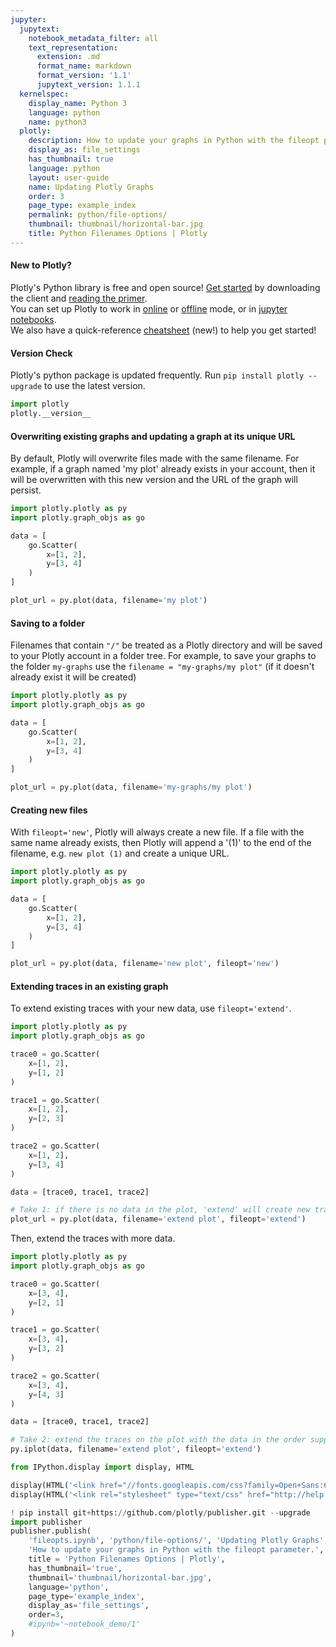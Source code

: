 ```yaml
---
jupyter:
  jupytext:
    notebook_metadata_filter: all
    text_representation:
      extension: .md
      format_name: markdown
      format_version: '1.1'
      jupytext_version: 1.1.1
  kernelspec:
    display_name: Python 3
    language: python
    name: python3
  plotly:
    description: How to update your graphs in Python with the fileopt parameter.
    display_as: file_settings
    has_thumbnail: true
    language: python
    layout: user-guide
    name: Updating Plotly Graphs
    order: 3
    page_type: example_index
    permalink: python/file-options/
    thumbnail: thumbnail/horizontal-bar.jpg
    title: Python Filenames Options | Plotly
---
```


#### New to Plotly?
Plotly's Python library is free and open source! [Get started](https://plot.ly/python/getting-started/) by downloading the client and [reading the primer](https://plot.ly/python/getting-started/).
<br>You can set up Plotly to work in [online](https://plot.ly/python/getting-started/#initialization-for-online-plotting) or [offline](https://plot.ly/python/getting-started/#initialization-for-offline-plotting) mode, or in [jupyter notebooks](https://plot.ly/python/getting-started/#start-plotting-online).
<br>We also have a quick-reference [cheatsheet](https://images.plot.ly/plotly-documentation/images/python_cheat_sheet.pdf) (new!) to help you get started!


#### Version Check
Plotly's python package is updated frequently. Run `pip install plotly --upgrade` to use the latest version.

```python
import plotly
plotly.__version__
```

#### Overwriting existing graphs and updating a graph at its unique URL


By default, Plotly will overwrite files made with the same filename. For example, if a graph named 'my plot' already exists in your account, then it will be overwritten with this new version and the URL of the graph will persist.

```python
import plotly.plotly as py
import plotly.graph_objs as go

data = [
    go.Scatter(
        x=[1, 2],
        y=[3, 4]
    )
]

plot_url = py.plot(data, filename='my plot')
```

#### Saving to a folder


Filenames that contain `"/"` be treated as a Plotly directory and will be saved to your Plotly account in a folder tree. For example, to save your graphs to the folder `my-graphs` use the `filename = "my-graphs/my plot"` (if it doesn't already exist it will be created)

```python
import plotly.plotly as py
import plotly.graph_objs as go

data = [
    go.Scatter(
        x=[1, 2],
        y=[3, 4]
    )
]

plot_url = py.plot(data, filename='my-graphs/my plot')
```

#### Creating new files


With `fileopt='new'`, Plotly will always create a new file. If a file with the same name already exists, then Plotly will append a '(1)' to the end of the filename, e.g. `new plot (1)` and create a unique URL.

```python
import plotly.plotly as py
import plotly.graph_objs as go

data = [
    go.Scatter(
        x=[1, 2],
        y=[3, 4]
    )
]

plot_url = py.plot(data, filename='new plot', fileopt='new')
```

#### Extending traces in an existing graph


To extend existing traces with your new data, use `fileopt='extend'`.

```python
import plotly.plotly as py
import plotly.graph_objs as go

trace0 = go.Scatter(
    x=[1, 2],
    y=[1, 2]
)

trace1 = go.Scatter(
    x=[1, 2],
    y=[2, 3]
)

trace2 = go.Scatter(
    x=[1, 2],
    y=[3, 4]
)

data = [trace0, trace1, trace2]

# Take 1: if there is no data in the plot, 'extend' will create new traces.
plot_url = py.plot(data, filename='extend plot', fileopt='extend')
```

Then, extend the traces with more data.

```python
import plotly.plotly as py
import plotly.graph_objs as go

trace0 = go.Scatter(
    x=[3, 4],
    y=[2, 1]
)

trace1 = go.Scatter(
    x=[3, 4],
    y=[3, 2]
)

trace2 = go.Scatter(
    x=[3, 4],
    y=[4, 3]
)

data = [trace0, trace1, trace2]

# Take 2: extend the traces on the plot with the data in the order supplied.
py.iplot(data, filename='extend plot', fileopt='extend')
```

```python
from IPython.display import display, HTML

display(HTML('<link href="//fonts.googleapis.com/css?family=Open+Sans:600,400,300,200|Inconsolata|Ubuntu+Mono:400,700" rel="stylesheet" type="text/css" />'))
display(HTML('<link rel="stylesheet" type="text/css" href="http://help.plot.ly/documentation/all_static/css/ipython-notebook-custom.css">'))

! pip install git+https://github.com/plotly/publisher.git --upgrade
import publisher
publisher.publish(
    'fileopts.ipynb', 'python/file-options/', 'Updating Plotly Graphs',
    'How to update your graphs in Python with the fileopt parameter.',
    title = 'Python Filenames Options | Plotly',
    has_thumbnail='true',
    thumbnail='thumbnail/horizontal-bar.jpg',
    language='python',
    page_type='example_index',
    display_as='file_settings',
    order=3,
    #ipynb='~notebook_demo/1'
)
```

```python

```
